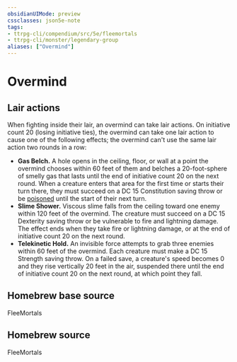 ```yaml
---
obsidianUIMode: preview
cssclasses: json5e-note
tags:
- ttrpg-cli/compendium/src/5e/fleemortals
- ttrpg-cli/monster/legendary-group
aliases: ["Overmind"]
---
```

# Overmind

## Lair actions


When fighting inside their lair, an overmind can take lair actions. On initiative count 20 (losing initiative ties), the overmind can take one lair action to cause one of the following effects; the overmind can't use the same lair action two rounds in a row:

- **Gas Belch.** A hole opens in the ceiling, floor, or wall at a point the overmind chooses within 60 feet of them and belches a 20-foot-sphere of smelly gas that lasts until the end of initiative count 20 on the next round. When a creature enters that area for the first time or starts their turn there, they must succeed on a DC  15 Constitution saving throw or be [poisoned](Misc%20Files/CLI/rules/conditions.md#Poisoned) until the start of their next turn.  
- **Slime Shower.** Viscous slime falls from the ceiling toward one enemy within 120 feet of the overmind. The creature must succeed on a DC 15 Dexterity saving throw or be vulnerable to fire and lightning damage. The effect ends when they take fire or lightning damage, or at the end of initiative count 20 on the next round.  
- **Telekinetic Hold.** An invisible force attempts to grab three enemies within 60 feet of the overmind. Each creature must make a DC 15 Strength saving throw. On a failed save, a creature's speed becomes 0 and they rise vertically 20 feet in the air, suspended there until the end of initiative count 20 on the next round, at which point they fall.  

## Homebrew base source


FleeMortals

## Homebrew source


FleeMortals